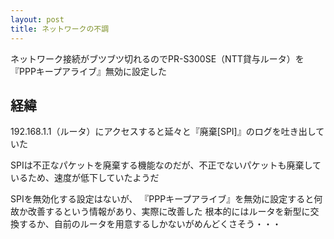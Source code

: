 ```yaml
---
layout: post
title: ネットワークの不調
---
```


ネットワーク接続がブツブツ切れるのでPR-S300SE（NTT貸与ルータ）を『PPPキープアライブ』無効に設定した

## 経緯

192.168.1.1（ルータ）にアクセスすると延々と『廃棄[SPI]』のログを吐き出していた

SPIは不正なパケットを廃棄する機能なのだが、不正でないパケットも廃棄しているため、速度が低下していたようだ

SPIを無効化する設定はないが、
『PPPキープアライブ』を無効に設定すると何故か改善するという情報があり、実際に改善した
根本的にはルータを新型に交換するか、自前のルータを用意するしかないがめんどくさそう・・・
